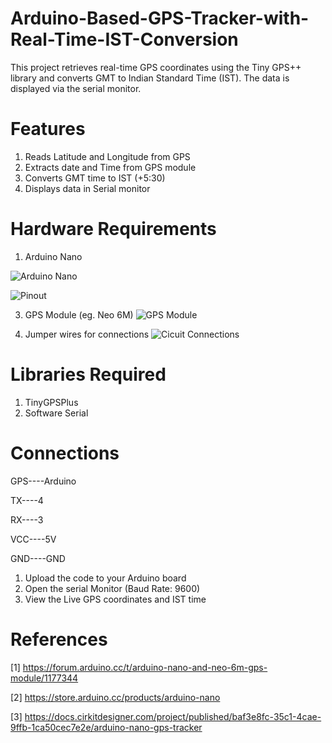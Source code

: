 # Arduino-Based-GPS-Tracker-with-Real-Time-IST-Conversion
This project retrieves real-time GPS coordinates using the Tiny GPS++ library and converts GMT to Indian Standard Time (IST). The data is displayed via the serial monitor.

# Features 
1. Reads Latitude and Longitude from GPS
2. Extracts date and Time from GPS module
3. Converts GMT time to IST (+5:30)
4. Displays data in Serial monitor

# Hardware Requirements
1. Arduino Nano

![Arduino Nano](https://github.com/user-attachments/assets/05706d9d-4c34-40e5-a674-b5b7e9575926)

![Pinout](https://github.com/user-attachments/assets/f50c1286-a733-46aa-aef7-419529048561)

3. GPS Module (eg. Neo 6M)
![GPS Module](https://github.com/user-attachments/assets/7040d74c-e987-4c3b-901b-4e668c05d1ae)

3. Jumper wires for connections
![Cicuit Connections](https://github.com/user-attachments/assets/05c1c904-a4d1-426a-b45f-8b91eed372a3)


# Libraries Required
1. TinyGPSPlus
2. Software Serial

# Connections

GPS----Arduino

TX----4

RX----3

VCC----5V

GND----GND


1. Upload the code to your Arduino board
2. Open the serial Monitor (Baud Rate: 9600)
3. View the Live GPS coordinates and IST time

# References

[1] https://forum.arduino.cc/t/arduino-nano-and-neo-6m-gps-module/1177344

[2] https://store.arduino.cc/products/arduino-nano

[3] https://docs.cirkitdesigner.com/project/published/baf3e8fc-35c1-4cae-9ffb-1ca50cec7e2e/arduino-nano-gps-tracker
